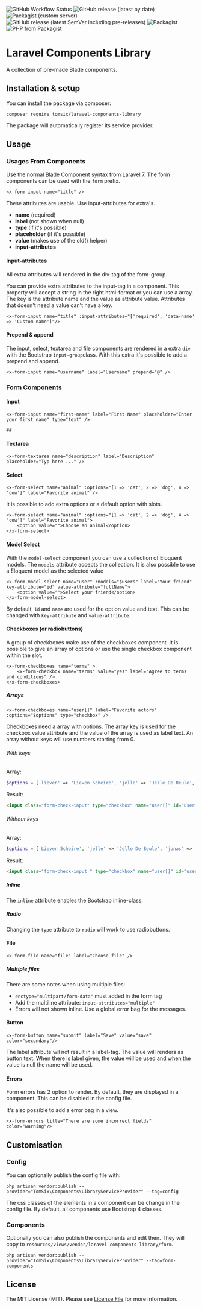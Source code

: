 ![GitHub Workflow Status](https://img.shields.io/github/workflow/status/tomsix/laravel-components-library/master)
![GitHub release (latest by date)](https://img.shields.io/github/v/release/tomsix/laravel-components-library?label=latest)
![Packagist (custom server)](https://img.shields.io/packagist/dm/tomsix/laravel-components-library)
![GitHub release (latest SemVer including pre-releases)](https://img.shields.io/github/v/release/tomsix/laravel-components-library?include_prereleases&label=pre-release)
![Packagist](https://img.shields.io/packagist/l/tomsix/laravel-components-library)
![PHP from Packagist](https://img.shields.io/packagist/php-v/tomsix/laravel-components-library)

# Laravel Components Library
A collection of pre-made Blade components. 

## Installation & setup

You can install the package via composer:

    composer require tomsix/laravel-components-library
    
The package will automatically register its service provider.

## Usage

### Usages From Components

Use the normal Blade Component syntax from Laravel 7. The form components can be used with the `form` prefix.

```blade
<x-form-input name="title" />
```

These attributes are usable. Use input-attributes for extra's. 

- **name** (required)
- **label** (not shown when null)
- **type** (if it's possible)
- **placeholder** (if it's possible)
- **value** (makes use of the old() helper)
- **input-attributes**

#### Input-attributes

All extra attributes will rendered in the div-tag of the form-group. 

You can provide extra attributes to the input-tag in a component. This property will accept a string in the right html-format or you can use a array. The key is the attribute name and the value as attribute value. Attributes that doesn't need a value can't have a key.

```blade
<x-form-input name="title" :input-attributes="['required', 'data-name' => 'Custom name']"/>
```

#### Prepend & append

The input, select, textarea and file components are rendered in a extra `div` with the Bootstrap `input-group`class. With this extra it's possible to add a prepend and append.

```blade
<x-form-input name="username" label="Username" prepend="@" />
```

### Form Components

#### Input

```blade
<x-form-input name="first-name" label="First Name" placeholder="Enter your first name" type="text" />

##
```

#### Textarea
    
```blade
<x-form-textarea name="description" label="Description" placeholder="Typ here ..." />
```
    
#### Select

```blade
<x-form-select name="animal" :options="[1 => 'cat', 2 => 'dog', 4 => 'cow']" label="Favorite animal" />
```
    
It is possible to add extra options or a default option with slots.

```blade
<x-form-select name="animal" :options="[1 => 'cat', 2 => 'dog', 4 => 'cow']" label="Favorite animal">
    <option value="">Choose an animal</option>
</x-form-select>
```

#### Model Select

With the `model-select` component you can use a collection of Eloquent models. The `models` attribute accepts the collection. It is also possible to use a Eloquent model as the selected value

```blade
<x-form-model-select name="user" :models="$users" label="Your friend" key-attribute="id" value-attribute="fullName">
    <option value="">Select your friend</option>
</x-form-model-select>
```

By default, `id` and `name` are used for the option value and text. This can be changed with `key-attribute` and `value-attribute`.
#### Checkboxes (or radiobuttons)

A group of checkboxes make use of the checkboxes component. It is possible to give an array of options or use the single checkbox component within the slot.

```blade
<x-form-checkboxes name="terms" >
    <x-form-checkbox name="terms" value="yes" label="Agree to terms and conditions" />
</x-form-checkboxes>
```

##### Arrays

```blade
<x-form-checkboxes name="user[]" label="Favorite actors" :options="$options" type="checkbox" />
```

Checkboxes need a array with options. The array key is used for the checkbox value attribute and the value of the array is used as label text. An array without keys will use numbers starting from 0.

###### With keys

Array:
```php 
$options = ['lieven' => 'Lieven Scheire', 'jelle' => 'Jelle De Beule', 'jonas' => 'Jonas Geinaart']; 
```
Result:
```html
<input class="form-check-input" type="checkbox" name="user[]" id="user['lieven']" value="lieven" />
```

###### Without keys

Array:
```php 
$options = ['Lieven Scheire', 'jelle' => 'Jelle De Beule', 'jonas' => 'Jonas Geinaart']; 
```

Result:
```html
<input class="form-check-input " type="checkbox" name="user[]" id="user[1]" value="1">
```

##### Inline

The `inline` attribute enables the Bootstrap inline-class.

##### Radio

Changing the `type` attribute to `radio` will work to use radiobuttons.

#### File

```blade
<x-form-file name="file" label="Choose file" />
```

##### Multiple files

There are some notes when using multiple files:
- `enctype="multipart/form-data"` must added in the form tag
- Add the multiline attribute: `input-attributes="multiple"`
- Errors will not shown inline. Use a global error bag for the messages.

#### Button

```blade
<x-form-button name="submit" label="Save" value="save" color="secondary"/>
```

The label attribute wil not result in a label-tag. The value will renders as button text. When there is label given, the value will be used and when the value is null the name will be used.

#### Errors

Form errors has 2 option to render. By default, they are displayed in a component. This can be disabled in the config file.

It's also possible to add a error bag in a view.

```blade
<x-form-errors title="There are some incorrect fields" color="warning"/>
```

## Customisation

### Config

You can optionally publish the config file with:

    php artisan vendor:publish --provider="TomSix\Components\LibraryServiceProvider" --tag=config
    
The css classes of the elements in a component can be change in the config file. By default, all components use Bootstrap 4 classes.
    
### Components

Optionally you can also publish the components and edit then. They will copy to `resources/views/vendor/laravel-components-library/form`.

    php artisan vendor:publish --provider="TomSix\Components\LibraryServiceProvider" --tag=form-components

## License

The MIT License (MIT). Please see [License File](LICENSE) for more information.
